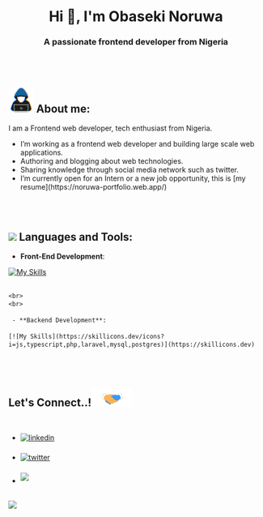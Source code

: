 <h1 align="center">Hi 👋, I'm Obaseki Noruwa</h1>
<h3 align="center">A passionate frontend developer from Nigeria</h3>

<br>
<br>

## <picture><img src = "https://github.com/0xAbdulKhalid/0xAbdulKhalid/raw/main/assets/mdImages/about_me.gif" width = 50px></picture> **About me**:
<p>I am a Frontend web developer, tech enthusiast  from Nigeria.</p>

<ul>
  <li>I’m working as a frontend web developer and building large scale web applications.</li>
  <li>Authoring and blogging about web technologies.</li>
  <li>Sharing knowledge through social media network such as twitter.</li>
  <li>I’m currently open for an Intern or a new job opportunity, this is [my resume](https://noruwa-portfolio.web.app/)</li>
 </ul>
 
<br>
<br>
 
 ## <img src="https://media2.giphy.com/media/QssGEmpkyEOhBCb7e1/giphy.gif?cid=ecf05e47a0n3gi1bfqntqmob8g9aid1oyj2wr3ds3mg700bl&rid=giphy.gif" width ="25"><b> **Languages and Tools**: </b>
 
 <p align="center"> 
    
- **Front-End Development**:

[![My Skills](https://skillicons.dev/icons?i=js,html,css,php,laravel,typescript,react,vue,redux,git)](https://skillicons.dev)
```

<br>
<br>
  
 - **Backend Development**:

[![My Skills](https://skillicons.dev/icons?i=js,typescript,php,laravel,mysql,postgres)](https://skillicons.dev)
```

<br>
<br>


## <b> Let's Connect..!</b><img src="https://github.com/0xAbdulKhalid/0xAbdulKhalid/raw/main/assets/mdImages/handshake.gif" width ="80">
<br>
<div align='left'>

<ul>

<li>
<a href="https://www.linkedin.com/in/obaseki-noruwa-184a4020b/" target="_blank">
<img src="https://img.shields.io/badge/linkedin:  obasekinoruwa-%2300acee.svg?color=405DE6&style=for-the-badge&logo=linkedin&logoColor=white" alt=linkedin style="margin-bottom: 5px;"/>
</a>
</li>

<br>

<li>
<a href="https://twitter.com/obasekinoruwa" target="_blank">
<img src="https://img.shields.io/badge/twitter:  obasekinoruwa-%2300acee.svg?color=1DA1F2&style=for-the-badge&logo=twitter&logoColor=white" alt=twitter style="margin-bottom: 5px;"/>
</a>
</li>

<br>

<li>
<a href="mailto:noruwaobaseki@gmail.com" target="_blank">
<img src="https://img.shields.io/badge/gmail:  noruwaobaseki-%23EA4335.svg?style=for-the-badge&logo=gmail&logoColor=white" t=mail style="margin-bottom: 5px;" />
</a>
</li>
	
</ul>
</div>

<br>
<img src="https://user-images.githubusercontent.com/73097560/115834477-dbab4500-a447-11eb-908a-139a6edaec5c.gif">
<br>
<br>
<br>

<!-- [![My Skills](https://skillicons.dev/icons?i=js,html,css,php,laravel,typescript,react,vue,redux,git)](https://skillicons.dev)
``` -->
